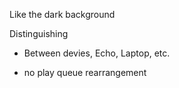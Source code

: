 Like the dark background

Distinguishing

+ Between devies, Echo, Laptop, etc.

- no play queue rearrangement
